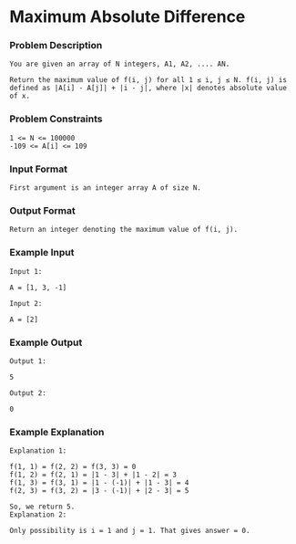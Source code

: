 

# Maximum Absolute Difference
### Problem Description
```
You are given an array of N integers, A1, A2, .... AN.

Return the maximum value of f(i, j) for all 1 ≤ i, j ≤ N. f(i, j) is defined as |A[i] - A[j]| + |i - j|, where |x| denotes absolute value of x.
```


### Problem Constraints
```
1 <= N <= 100000
-109 <= A[i] <= 109
```


### Input Format
```
First argument is an integer array A of size N.
````


### Output Format
```
Return an integer denoting the maximum value of f(i, j).
```


### Example Input
```
Input 1:

A = [1, 3, -1]

Input 2:

A = [2]

```

### Example Output
```
Output 1:

5

Output 2:

0
```

### Example Explanation
```
Explanation 1:

f(1, 1) = f(2, 2) = f(3, 3) = 0
f(1, 2) = f(2, 1) = |1 - 3| + |1 - 2| = 3
f(1, 3) = f(3, 1) = |1 - (-1)| + |1 - 3| = 4
f(2, 3) = f(3, 2) = |3 - (-1)| + |2 - 3| = 5

So, we return 5.
Explanation 2:

Only possibility is i = 1 and j = 1. That gives answer = 0.
```

